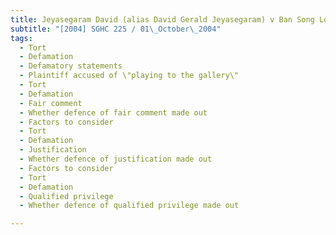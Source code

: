 ```yaml
---
title: Jeyasegaram David (alias David Gerald Jeyasegaram) v Ban Song Long David
subtitle: "[2004] SGHC 225 / 01\_October\_2004"
tags:
  - Tort
  - Defamation
  - Defamatory statements
  - Plaintiff accused of \"playing to the gallery\"
  - Tort
  - Defamation
  - Fair comment
  - Whether defence of fair comment made out
  - Factors to consider
  - Tort
  - Defamation
  - Justification
  - Whether defence of justification made out
  - Factors to consider
  - Tort
  - Defamation
  - Qualified privilege
  - Whether defence of qualified privilege made out

---
```


